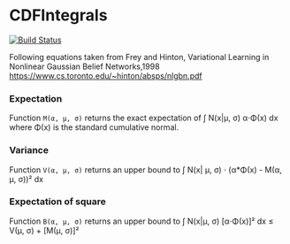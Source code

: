 # CDFIntegrals

[![Build Status](https://github.com/ngiann/CDFIntegrals.jl/actions/workflows/CI.yml/badge.svg?branch=main)](https://github.com/ngiann/CDFIntegrals.jl/actions/workflows/CI.yml?query=branch%3Amain)

Following equations taken from Frey and Hinton, 
Variational Learning in Nonlinear Gaussian Belief Networks,1998
https://www.cs.toronto.edu/~hinton/absps/nlgbn.pdf

### Expectation
Function `M(α, μ, σ)` returns the exact expectation  of ∫ N(x|μ, σ) α⋅Φ(x) dx where Φ(x) is the standard cumulative normal.

### Variance
Function `V(α, μ, σ)` returns an upper bound to ∫ N(x| μ, σ) ⋅ (α*Φ(x) - M(α, μ, σ))² dx

### Expectation of square
Function `B(α, μ, σ)` returns an upper bound to ∫ N(x|μ, σ) [α⋅Φ(x)]² dx ≤ V(μ, σ) + [M(μ, σ)]² 

